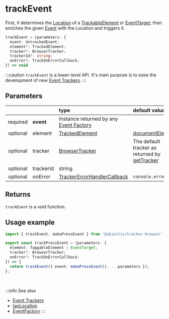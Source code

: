 # trackEvent

First, it determines the [Location](/tracking/core-concepts/locations.md) of a [TrackableElement](/tracking/browser/core-concepts/tagging.md#taggable-elements) or [EventTarget](https://developer.mozilla.org/en-US/docs/Web/API/EventTarget), then enriches the given [Event](/taxonomy/reference/events/overview.md) with the Location and triggers it.

```typescript
trackEvent = (parameters: {
  event: UntrackedEvent;
  element?: TrackedElement;
  tracker?: BrowserTracker;
  trackerId?: string;
  onError?: TrackOnErrorCallback;
}) => void
```

:::caution
`trackEvent` is a lower-level API. It's main purpose is to ease the development of new [Event Trackers](/tracking/browser/api-reference/eventTrackers/overview.md).
:::

## Parameters
|          |           | type                                                                                                    | default value
| :-:      | :--       | :--                                                                                                     | :--           
| required | **event** | Instance returned by any [Event Factory](/tracking/browser/api-reference/core/CoreFactories.md#event-factories) | 
| optional | element   | [TrackedElement](/tracking/browser/api-reference/definitions/TrackedElement.md)                                 | [documentElement](https://developer.mozilla.org/en-US/docs/Web/API/Document/documentElement)
| optional | tracker   | [BrowserTracker](/tracking/browser/api-reference/general/BrowserTracker.md)                                     | The default tracker as returned by [getTracker](/tracking/browser/api-reference/general/getTracker.md)
| optional | trackerId | string                                                                                                  |  
| optional | onError   | [TrackerErrorHandlerCallback](/tracking/browser/api-reference/definitions/TrackerErrorHandlerCallback.md)       | `console.error`

## Returns
`trackEvent` is a void function.

## Usage example

```typescript jsx
import { trackEvent, makePressEvent } from '@objectiv/tracker-browser';
```

```typescript jsx
export const trackPressEvent = (parameters: {
  element: TaggableElement | EventTarget;
  tracker?: BrowserTracker;
  onError?: TrackOnErrorCallback;
}) => {
  return trackEvent({ event: makePressEvent(), ...parameters });
};
```

<br />

:::info See also
- [Event Trackers](/tracking/browser/api-reference/eventTrackers/overview.md)
- [tagLocation](/tracking/browser/api-reference/locationTaggers/tagLocation.md)
- [EventFactory](/tracking/browser/api-reference/core/CoreFactories.md#event-factory-list)
:::
